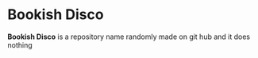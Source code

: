 # Bookish Disco 
**Bookish Disco** is a repository name randomly made on git hub and it does nothing